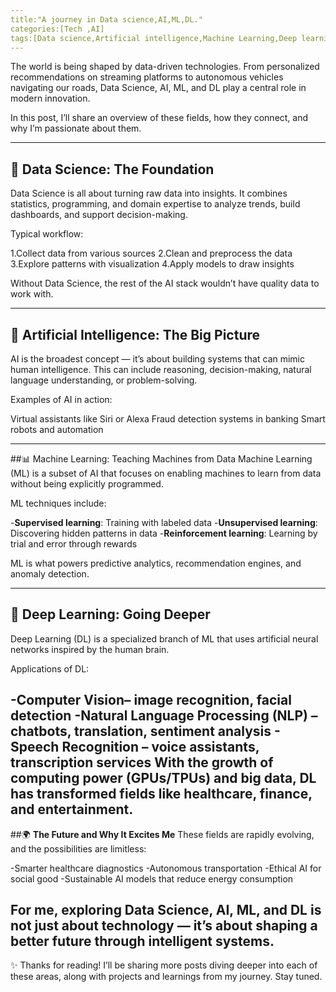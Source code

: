 ```yaml
---
title:"A journey in Data science,AI,ML,DL."
categories:[Tech ,AI]
tags:[Data science,Artificial intelligence,Machine Learning,Deep learning]
---
```

The world is being shaped by data-driven technologies. From personalized recommendations on streaming platforms to autonomous vehicles navigating our roads, Data Science, AI, ML, and DL play a central role in modern innovation.

In this post, I’ll share an overview of these fields, how they connect, and why I’m passionate about them.

---

## 🔹 Data Science: The Foundation
Data Science is all about turning raw data into insights.
It combines statistics, programming, and domain expertise to analyze trends, build dashboards, and support decision-making.

Typical workflow:

1.Collect data from various sources
2.Clean and preprocess the data
3.Explore patterns with visualization
4.Apply models to draw insights

Without Data Science, the rest of the AI stack wouldn’t have quality data to work with.

---

## 🤖 Artificial Intelligence: The Big Picture
AI is the broadest concept — it’s about building systems that can mimic human intelligence.
This can include reasoning, decision-making, natural language understanding, or problem-solving.

Examples of AI in action:

Virtual assistants like Siri or Alexa
Fraud detection systems in banking
Smart robots and automation

---

##📊 Machine Learning: Teaching Machines from Data
Machine Learning (ML) is a subset of AI that focuses on enabling machines to learn from data without being explicitly programmed.

ML techniques include:

-**Supervised learning**: Training with labeled data
-**Unsupervised learning**: Discovering hidden patterns in data
-**Reinforcement learning**: Learning by trial and error through rewards

ML is what powers predictive analytics, recommendation engines, and anomaly detection.

---

## 🧠 Deep Learning: Going Deeper
Deep Learning (DL) is a specialized branch of ML that uses artificial neural networks inspired by the human brain.

Applications of DL:

-**Computer Vision**– image recognition, facial detection
-**Natural Language Processing (NLP)** – chatbots, translation, sentiment analysis
-**Speech Recognition** – voice assistants, transcription services
With the growth of computing power (GPUs/TPUs) and big data, DL has transformed fields like healthcare, finance, and entertainment.
---

##🌍 **The Future and Why It Excites Me**
These fields are rapidly evolving, and the possibilities are limitless:

-Smarter healthcare diagnostics
-Autonomous transportation
-Ethical AI for social good
-Sustainable AI models that reduce energy consumption

For me, exploring Data Science, AI, ML, and DL is not just about technology — it’s about shaping a better future through intelligent systems.
---
✨ Thanks for reading! I’ll be sharing more posts diving deeper into each of these areas, along with projects and learnings from my journey. Stay tuned.
